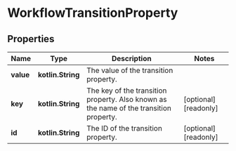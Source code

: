 
# WorkflowTransitionProperty

## Properties
Name | Type | Description | Notes
------------ | ------------- | ------------- | -------------
**value** | **kotlin.String** | The value of the transition property. | 
**key** | **kotlin.String** | The key of the transition property. Also known as the name of the transition property. |  [optional] [readonly]
**id** | **kotlin.String** | The ID of the transition property. |  [optional] [readonly]



